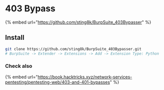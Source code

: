 # 403 Bypass

{% embed url="https://github.com/sting8k/BurpSuite_403Bypasser" %}

## Install

```bash
git clone https://github.com/sting8k/BurpSuite_403Bypasser.git
# BurpSuite -> Extender -> Extensions -> Add -> Extension Type: Python -> Select file: 403bypasser.py -> Next till Finish
```

### Check also

{% embed url="https://book.hacktricks.xyz/network-services-pentesting/pentesting-web/403-and-401-bypasses" %}
